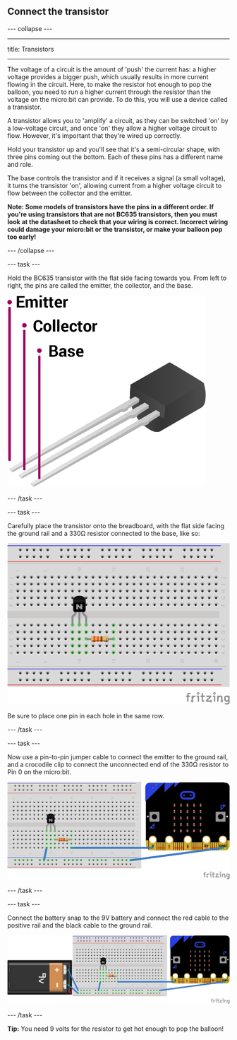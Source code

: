 ## Connect the transistor

--- collapse ---

---

title: Transistors

---

The voltage of a circuit is the amount of 'push' the current has: a higher voltage provides a bigger push, which usually results in more current flowing in the circuit. Here, to make the resistor hot enough to pop the balloon, you need to run a higher current through the resistor than the voltage on the micro:bit can provide. To do this, you will use a device called a transistor.

A transistor allows you to 'amplify' a circuit, as they can be switched 'on' by a low-voltage circuit, and once 'on' they allow a higher voltage circuit to flow. However, it's important that they're wired up correctly.

Hold your transistor up and you'll see that it's a semi-circular shape, with three pins coming out the bottom. Each of these pins has a different name and role.

The base controls the transistor and if it receives a signal (a small voltage), it turns the transistor 'on', allowing current from a higher voltage circuit to flow between the collector and the emitter.

**Note: Some models of transistors have the pins in a different order. If you're using transistors that are not BC635 transistors, then you must look at the datasheet to check that your wiring is correct. Incorrect wiring could damage your micro:bit or the transistor, or make your balloon pop too early!**

--- /collapse ---

--- task ---

Hold the BC635 transistor with the flat side facing towards you. From left to right, the pins are called the emitter, the collector, and the base.

![A labelled diagram of a BC635 transistor](images/transistor.png)

--- /task ---

--- task ---

Carefully place the transistor onto the breadboard, with the flat side facing the ground rail and a 330Ω resistor connected to the base, like so:

![The components in the breadboard](images/step3-1.png)

Be sure to place one pin in each hole in the same row.

--- /task ---

--- task ---

Now use a pin-to-pin jumper cable to connect the emitter to the ground rail, and a crocodile clip to connect the unconnected end of the 330Ω resistor to Pin 0 on the micro:bit.

![The components connected](images/step3-2.png)

--- /task ---

--- task ---

Connect the battery snap to the 9V battery and connect the red cable to the positive rail and the black cable to the ground rail.

![The components connected](images/step3-3.png)

--- /task ---

**Tip:** You need 9 volts for the resistor to get hot enough to pop the balloon!
